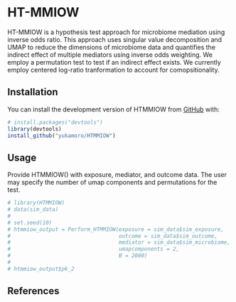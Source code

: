 
<!-- README.md is generated from README.Rmd. Please edit that file -->
# HT-MMIOW

<!-- badges: start -->
<!-- badges: end -->
HT-MMIOW is a hypothesis test approach for microbiome mediation using inverse odds ratio. This approach uses singular value decomposition and UMAP to reduce the dimensions of microbiome data and quantifies the indirect effect of multiple mediators using inverse odds weighting. We employ a permutation test to test if an indirect effect exists. We currently employ centered log-ratio tranformation to account for comopsitionality.

## Installation

You can install the development version of HTMMIOW from [GitHub](https://github.com/) with:

``` r
# install.packages("devtools")
library(devtools)
install_github("yukamoro/HTMMIOW")
```

## Usage

Provide HTMMIOW() with exposure, mediator, and outcome data. The user may specify the number of umap components and permutations for the test.

``` r
# library(HTMMIOW)
# data(sim_data)
# 
# set.seed(10)
# htmmiow_output = Perform_HTMMIOW(exposure = sim_data$sim_exposure,
#                                  outcome = sim_data$sim_outcome,
#                                  mediator = sim_data$sim_microbiome,
#                                  umapcomponents = 2,
#                                  B = 2000)
# 
# htmmiow_output$pk_2
```

## References

